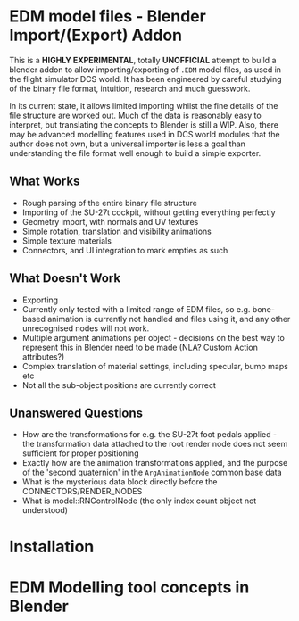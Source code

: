 EDM model files - Blender Import/(Export) Addon
===============================================

This is a **HIGHLY EXPERIMENTAL**, totally **UNOFFICIAL** attempt to build a
blender addon to allow importing/exporting of `.EDM` model files, as used in
the flight simulator DCS world. It has been engineered by careful studying of
the binary file format, intuition, research and much guesswork.

In its current state, it allows limited importing whilst the fine details of
the file structure are worked out. Much of the data is reasonably easy to
interpret, but translating the concepts to Blender is still a WIP. Also, there
may be advanced modelling features used in DCS world modules that the author
does not own, but a universal importer is less a goal than understanding the
file format well enough to build a simple exporter.

What Works
----------
- Rough parsing of the entire binary file structure
- Importing of the SU-27t cockpit, without getting everything perfectly
- Geometry import, with normals and UV textures
- Simple rotation, translation and visibility animations
- Simple texture materials
- Connectors, and UI integration to mark empties as such

What Doesn't Work
-----------------
- Exporting
- Currently only tested with a limited range of EDM files, so e.g. bone-based
  animation is currently not handled and files using it, and any other
  unrecognised nodes will not work.
- Multiple argument animations per object - decisions on the best way to 
  represent this in Blender need to be made (NLA? Custom Action attributes?)
- Complex translation of material settings, including specular, bump maps etc
- Not all the sub-object positions are currently correct

Unanswered Questions
--------------------
- How are the transformations for e.g. the SU-27t foot pedals applied - the 
  transformation data attached to the root render node does not seem sufficient
  for proper positioning
- Exactly how are the animation transformations applied, and the purpose of
  the 'second quaternion' in the `ArgAnimationNode` common base data
- What is the mysterious data block directly before the CONNECTORS/RENDER_NODES
- What is model::RNControlNode (the only index count object not understood)

Installation
============

EDM Modelling tool concepts in Blender
======================================